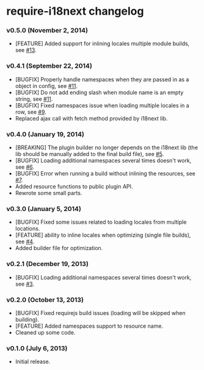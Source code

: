 # require-i18next changelog

### v0.5.0 (November 2, 2014)

* [FEATURE] Added support for inlining locales multiple module builds, see [#13](https://github.com/jcbvm/require-i18next/issues/13).

### v0.4.1 (September 22, 2014)

* [BUGFIX] Properly handle namespaces when they are passed in as a object in config, see [#11](https://github.com/jcbvm/require-i18next/issues/11).
* [BUGFIX] Do not add ending slash when module name is an empty string, see [#11](https://github.com/jcbvm/require-i18next/issues/11).
* [BUGFIX] Fixed namespaces issue when loading multiple locales in a row, see [#9](https://github.com/jcbvm/require-i18next/issues/9).
* Replaced ajax call with fetch method provided by i18next lib.

### v0.4.0 (January 19, 2014)

* [BREAKING] The plugin builder no longer depends on the i18next lib (the lib should be manually added to the final build file), see [#5](https://github.com/jcbvm/require-i18next/issues/5).
* [BUGFIX] Loading additional namespaces several times doesn't work, see [#6](https://github.com/jcbvm/require-i18next/issues/7).
* [BUGFIX] Error when running a build without inlining the resources, see [#7](https://github.com/jcbvm/require-i18next/issues/6).
* Added resource functions to public plugin API.
* Rewrote some small parts.

### v0.3.0 (January 5, 2014)

* [BUGFIX] Fixed some issues related to loading locales from multiple locations.
* [FEATURE] ability to inline locales when optimizing (single file builds), see [#4](https://github.com/jcbvm/require-i18next/issues/4).
* Added builder file for optimization.

### v0.2.1 (December 19, 2013)

* [BUGFIX] Loading additional namespaces several times doesn't work, see [#3](https://github.com/jcbvm/require-i18next/issues/3).

### v0.2.0 (October 13, 2013)

* [BUGFIX] Fixed requirejs build issues (loading will be skipped when building).
* [FEATURE] Added namespaces support to resource name.
* Cleaned up some code.

### v0.1.0 (July 6, 2013)

* Initial release.
